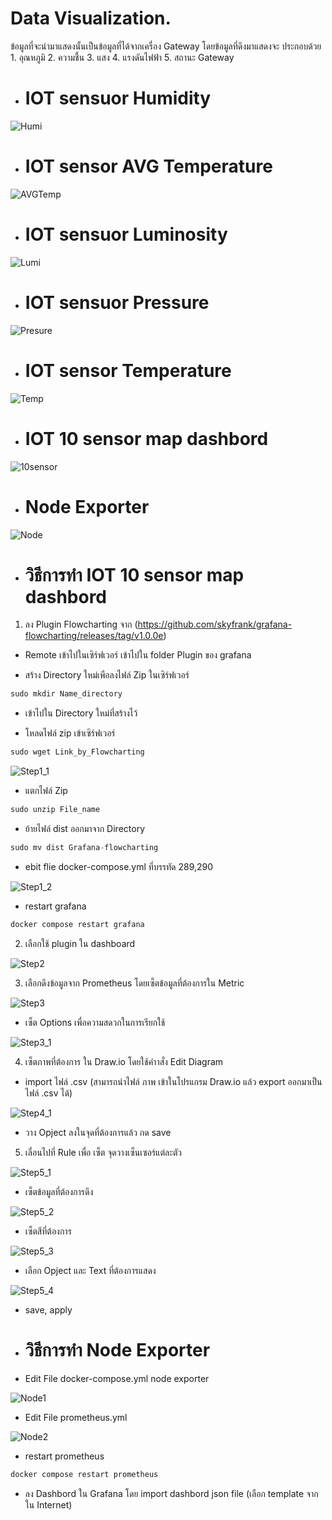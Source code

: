 # Data Visualization.

ข้อมูลที่จะนำมาแสดงนั้นเป็นข้อมูลที่ได้จากเครื่อง Gateway โดยข้อมูลที่ดึงมาแสดงจะ
ประกอบด้วย 1. อุณหภูมิ 2. ความชื้น 3. แสง 4. แรงดันไฟฟ้า  5. สถานะ Gateway

- # IOT sensuor Humidity
  
![Humi](https://github.com/user-attachments/assets/bc1e72df-f1a4-4143-bd40-2719874f9fe1)

- # IOT sensor AVG Temperature
  
![AVGTemp](https://github.com/user-attachments/assets/98ed7821-f15a-4ec2-b0b5-1a3fba4620ae)

- # IOT sensuor Luminosity

![Lumi](https://github.com/user-attachments/assets/150e217e-47bf-4bc9-9fd2-c545c0d1a592)

- # IOT sensuor Pressure

![Presure](https://github.com/user-attachments/assets/c374c01c-704c-442f-9ec5-f57b8592f907)

- # IOT sensor Temperature

![Temp](https://github.com/user-attachments/assets/cbc9db10-f936-4d2f-aa26-b55e954af69f)

- # IOT 10 sensor map dashbord

![10sensor](https://github.com/user-attachments/assets/d0b21df3-7f16-4b05-adba-1a1acce8f777)

- # Node Exporter

![Node](https://github.com/user-attachments/assets/c3885aba-e15b-4b62-b986-c82b33cf6e1f)

- # วิธีการทำ IOT 10 sensor map dashbord

1. ลง Plugin Flowcharting จาก (https://github.com/skyfrank/grafana-flowcharting/releases/tag/v1.0.0e)

- Remote เข้าไปในเซิร์ฟเวอร์ เข้าไปใน folder Plugin ของ grafana

- สร้าง Directory ใหม่เพือลงไฟล์ Zip ในเซิร์ฟเวอร์ 

```cpp
sudo mkdir Name_directory
```

- เข้าไปใน Directory ใหม่ที่สร้างไว้

- โหลดไฟล์ zip เข้าเซิร์ฟเวอร์

```cpp
sudo wget Link_by_Flowcharting
```

![Step1_1](https://github.com/user-attachments/assets/d583d01e-f3c3-4eee-b9b4-583a223a2c56)

- แตกไฟล์ Zip

```cpp
sudo unzip File_name
```

- ย้ายไฟล์ dist ออกมาจาก Directory

```cpp
sudo mv dist Grafana-flowcharting
```

- ebit flie docker-compose.yml ที่บรรทัด 289,290

![Step1_2](https://github.com/user-attachments/assets/f7b4b973-eb41-45c5-bd6d-02c1af8edf57)

- restart grafana

```cpp
docker compose restart grafana
```

2. เลือกใช้ plugin ใน dashboard

![Step2](https://github.com/user-attachments/assets/4dee787b-33f4-4775-acce-0ea08f07ea9e)

3. เลือกดึงข้อมูลจาก Prometheus โดยเซ็ตข้อมูลที่ต้องการใน Metric

![Step3](https://github.com/user-attachments/assets/3e2aa72b-ebdf-498b-9f40-d990c66079de)

- เซ็ต Options เพื่อความสดวกในการเรียกใช้

![Step3_1](https://github.com/user-attachments/assets/0976f9f2-d460-4247-9da2-88d49a6a3253)

4. เซ็ตภาพที่ต้องการ ใน Draw.io โดยใช้คำาสั่ง Edit Diagram

- import ไฟล์ .csv (สามารถนำไฟล์ ภาพ เข้าในโปรแกรม Draw.io แล้ว export ออกมาเป็นไฟล์ .csv ได้)

![Step4_1](https://github.com/user-attachments/assets/e1662b6c-9495-4675-aaa9-a2079a8e87fd)

- วาง Opject ลงในจุดที่ต้องการแล้ว กด save

5. เลื่อนไปที่ Rule เพื่อ เซ็ต จุดวางเซ็นเซอร์แต่ละตัว

![Step5_1](https://github.com/user-attachments/assets/d9461fe8-87d0-4528-acde-55e7f99f7d6f)

- เซ็ตข้อมูลที่ต้องการดึง

![Step5_2](https://github.com/user-attachments/assets/b0ba20bc-5626-4fee-bf94-377678276e87)

- เซ็ตสีที่ต้องการ

![Step5_3](https://github.com/user-attachments/assets/65c55539-7c30-448c-83a0-f4b823dcf2f6)

- เลือก Opject และ Text ที่ต้องการแสดง

![Step5_4](https://github.com/user-attachments/assets/c92350cf-99ca-45aa-a430-9b125080dfd6)

- save, apply

- # วิธีการทำ Node Exporter

- Edit File docker-compose.yml node exporter

![Node1](https://github.com/user-attachments/assets/01fd20de-e8cf-4639-a790-fbc7bfd373fb)

- Edit File prometheus.yml

![Node2](https://github.com/user-attachments/assets/b6ad12b8-330e-4e22-a4c8-3dba984df4dc)

- restart prometheus

```cpp
docker compose restart prometheus
```

- ลง Dashbord ใน Grafana โดย import dashbord json file (เลือก template จากใน Internet)
